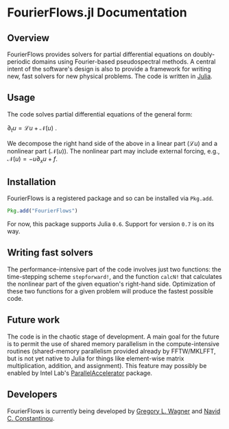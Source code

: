 # FourierFlows.jl Documentation


## Overview

FourierFlows provides solvers for partial differential equations on doubly-periodic domains using Fourier-based pseudospectral methods. A central intent of the software's design is also to provide a framework for writing new, fast solvers for new physical problems. The code is written in [Julia](https://julialang.org).


## Usage

The code solves partial differential equations of the general form:

$\partial_t u = \mathcal{L}u + \mathcal{N}(u)\ .$

We decompose the right hand side of the above in a linear part ($\mathcal{L}u$) and a nonlinear part ($\mathcal{N}(u)$). The nonlinear part may include external forcing, e.g., $\mathcal{N}(u) = -u\partial_x u + f$.


## Installation

FourierFlows is a registered package and so can be installed via `Pkg.add`.

```julia
Pkg.add("FourierFlows")
```

For now, this package supports Julia `0.6`. Support for version `0.7` is on its way.


## Writing fast solvers

The performance-intensive part of the code involves just two functions: the time-stepping scheme `stepforward!`, and the function `calcN!` that calculates the nonlinear part of the given equation's right-hand side. Optimization of these two functions for a given problem will produce the fastest possible code.


## Future work

The code is in the chaotic stage of development. A main goal for the future is to permit the use of shared memory parallelism in the compute-intensive routines (shared-memory parallelism provided already by FFTW/MKLFFT, but is not yet native to Julia for things like element-wise matrix multiplication, addition, and assignment). This feature may possibly be enabled by Intel Lab's [ParallelAccelerator](https://github.com/IntelLabs/ParallelAccelerator.jl) package.


## Developers

FourierFlows is currently being developed by [Gregory L. Wagner](https://glwagner.github.io) and [Navid C. Constantinou](http://www.navidconstantinou.com).

